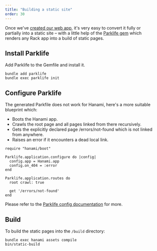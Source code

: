 ```yaml
---
title: "Building a static site"
order: 30
---
```


Once we've [created our web app](/v2.2/introduction/building-a-web-app/), it's very easy to convert it fully or partially into a static site – with a little help of the [Parklife gem](https://rubygems.org/gems/parklife) which renders any Rack app into a build of static pages.

## Install Parklife

Add Parklife to the Gemfile and install it.

```
bundle add parklife
bundle exec parklife init
```

## Configure Parklife

The generated Parkfile does not work for Hanami, here's a more suitable blueprint which:

* Boots the Hanami app.
* Crawls the root page and all pages linked from there recursively.
* Gets the explicitly declared page /errors/not-found which is not linked from anywhere.
* Raises an error if it encounters a dead local link.

```
require "hanami/boot"

Parklife.application.configure do |config|
  config.app = Hanami.app
  config.on_404 = :error
end

Parklife.application.routes do
  root crawl: true

  get '/errors/not-found'
end
```

Please refer to the [Parklife config documentation](https://parklife.dev/config) for more.

## Build

To build the static pages into the `/build` directory:

```
bundle exec hanami assets compile
bin/static-build
```
